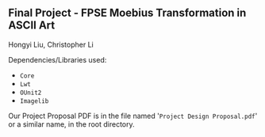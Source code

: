 Final Project - FPSE
Moebius Transformation in ASCII Art
--------------------------------


Hongyi Liu,
Christopher Li

Dependencies/Libraries used:

- `Core`
- `Lwt`
- `OUnit2`
- `Imagelib`
 
Our Project Proposal PDF is in the file named '`Project Design Proposal.pdf`' or a similar name, in the root directory.
